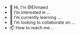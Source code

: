 - 👋 Hi, I’m @Ehmaed
- 👀 I’m interested in ...
- 🌱 I’m currently learning ...
- 💞️ I’m looking to collaborate on ...
- 📫 How to reach me ...

<!---
Ehmaed/Ehmaed is a ✨ special ✨ repository because its `README.md` (this file) appears on your GitHub profile.
You can click the Preview link to take a look at your changes.
--->

